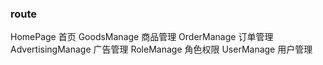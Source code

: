 ### route
HomePage 首页
GoodsManage 商品管理
OrderManage 订单管理
AdvertisingManage 广告管理
RoleManage 角色权限
UserManage 用户管理